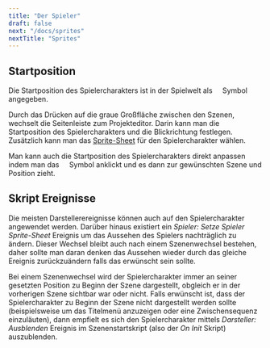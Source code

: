 ```yaml
---
title: "Der Spieler"
draft: false
next: "/docs/sprites"
nextTitle: "Sprites"
---
```


## Startposition

Die Startposition des Spielercharakters ist in der Spielwelt als <img src="/img/screenshots/player-start.png" style="height:12px"/> Symbol angegeben.

Durch das Drücken auf die graue Großfläche zwischen den Szenen, wechselt die Seitenleiste zum Projekteditor. Darin kann man die Startposition des Spielercharakters und die Blickrichtung festlegen. Zusätzlich kann man das [Sprite-Sheet](/docs/sprites) für den Spielercharakter wählen.

Man kann auch die Startposition des Spielercharakters direkt anpassen indem man das <img src="/img/screenshots/player-start.png" style="height:12px"/> Symbol anklickt und es dann zur gewünschten Szene und Position zieht.

## Skript Ereignisse

Die meisten Darstellerereignisse können auch auf den Spielercharakter angewendet werden. Darüber hinaus existiert ein _Spieler: Setze Spieler Sprite-Sheet_ Ereignis um das Aussehen des Spielers nachträglich zu ändern. Dieser Wechsel bleibt auch nach einem Szenenwechsel bestehen, daher sollte man daran denken das Aussehen wieder durch das gleiche Ereignis zurückzuändern falls das erwünscht sein sollte.

Bei einem Szenenwechsel wird der Spielercharakter immer an seiner gesetzten Position zu Beginn der Szene dargestellt, obgleich er in der vorherigen Szene sichtbar war oder nicht. Falls erwünscht ist, dass der Spielercharakter zu Beginn der Szene nicht dargestellt werden sollte (beispielsweise um das Titelmenü anzuzeigen oder eine Zwischensequenz einzuläuten), dann empfielt es sich den Spielercharakter mittels _Darsteller: Ausblenden_ Ereignis im Szenenstartskript (also der _On Init_ Skript) auszublenden.
